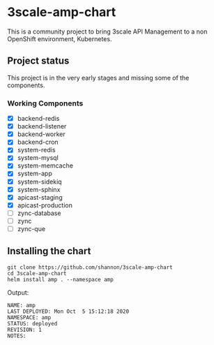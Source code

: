 # 3scale-amp-chart

This is a community project to bring 3scale API Management to a non OpenShift environment, Kubernetes.

## Project status

This project is in the very early stages and missing some of the components.

### Working Components

- [x] backend-redis
- [x] backend-listener
- [x] backend-worker
- [x] backend-cron
- [x] system-redis
- [x] system-mysql
- [x] system-memcache
- [x] system-app
- [x] system-sidekiq
- [x] system-sphinx
- [x] apicast-staging
- [x] apicast-production
- [ ] zync-database
- [ ] zync
- [ ] zync-que

## Installing the chart

```
git clone https://github.com/shannon/3scale-amp-chart
cd 3scale-amp-chart
helm install amp . --namespace amp
```

Output:

```
NAME: amp
LAST DEPLOYED: Mon Oct  5 15:12:18 2020
NAMESPACE: amp
STATUS: deployed
REVISION: 1
NOTES:
```